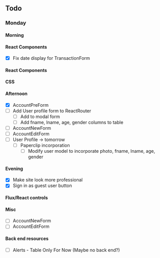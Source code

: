 ## Todo
### Monday
#### Morning
#### React Components
- [x] Fix date display for TransactionForm
#### React Components
#### CSS
#### Afternoon
- [x] AccountPreForm
- [ ] Add User profile form to ReactRouter
  - [ ] Add to modal form
  - [ ] Add fname, lname, age, gender columns to table
- [ ] AccountNewForm
- [ ] AccountEditForm
- [ ] User Profile -> tomorrow
  - [ ] Paperclip incorporation
    -[ ] Modify user model to incorporate photo, fname, lname, age, gender
#### Evening
- [x] Make site look more professional
- [x] Sign in as guest user button
#### Flux/React controls
#### Misc
- [ ] AccountNewForm
- [ ] AccountEditForm
#### Back end resources
- [ ] Alerts - Table Only For Now (Maybe no back end?)
